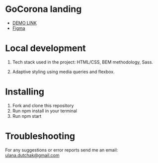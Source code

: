 # GoCorona landing
- [DEMO LINK](https://uladutchak.github.io/Gocorona/)
- [Figma](https://www.figma.com/file/EhOVwqgt95KnJoJiAdxZ7n/Gocorna-Website-(Community)?node-id=1%3A7)

# Local development

1. Tech stack used in the project: HTML/CSS, BEM methodology, Sass.

1. Adaptive styling using media queries and flexbox.

# Installing
1. Fork and clone this repository
2. Run npm install in your terminal
3. Run npm start
# Troubleshooting
For any suggestions or error reports send me an email: ulana.dutchak@gmail.com
